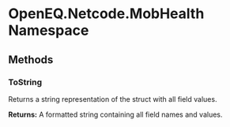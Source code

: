 ﻿# OpenEQ.Netcode.MobHealth Namespace

## Methods

### ToString

Returns a string representation of the struct with all field values.

**Returns:** A formatted string containing all field names and values.


